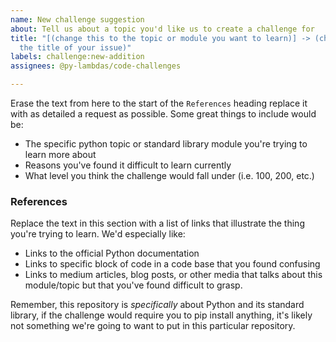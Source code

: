 ```yaml
---
name: New challenge suggestion
about: Tell us about a topic you'd like us to create a challenge for
title: "[(change this to the topic or module you want to learn)] -> (change this to
  the title of your issue)"
labels: challenge:new-addition
assignees: @py-lambdas/code-challenges

---
```


Erase the text from here to the start of the `References` heading replace it with as detailed a request as possible. Some great things to include would be:

- The specific python topic or standard library module you're trying to learn more about
- Reasons you've found it difficult to learn currently
- What level you think the challenge would fall under (i.e. 100, 200, etc.)

### References

Replace the text in this section with a list of links that illustrate the thing you're trying to learn. We'd especially like:

- Links to the official Python documentation
- Links to specific block of code in a code base that you found confusing
- Links to medium articles, blog posts, or other media that talks about this module/topic but that you've found difficult to grasp.

Remember, this repository is _specifically_ about Python and its standard library, if the challenge would require you to pip install anything, it's likely not something we're going to want to put in this particular repository.
